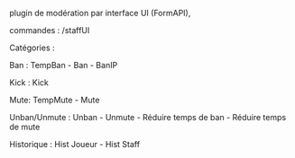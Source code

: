 plugin de modération par interface UI (FormAPI),

commandes : /staffUI


Catégories :

Ban : TempBan - Ban - BanIP 


Kick : Kick


Mute: TempMute - Mute 


Unban/Unmute : Unban - Unmute - Réduire temps de ban - Réduire temps de mute



Historique : Hist Joueur - Hist Staff 

